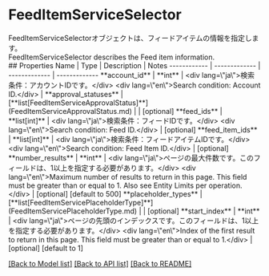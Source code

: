 # FeedItemServiceSelector

<div lang=\"ja\">FeedItemServiceSelectorオブジェクトは、フィードアイテムの情報を指定します。</div> <div lang=\"en\">FeedItemServiceSelector describes the Feed item information.</div> 
## Properties
Name | Type | Description | Notes
------------ | ------------- | ------------- | -------------
**account_id** | **int** | &lt;div lang&#x3D;\&quot;ja\&quot;&gt;検索条件：アカウントIDです。&lt;/div&gt; &lt;div lang&#x3D;\&quot;en\&quot;&gt;Search condition: Account ID.&lt;/div&gt;  | 
**approval_statuses** | [**list[FeedItemServiceApprovalStatus]**](FeedItemServiceApprovalStatus.md) |  | [optional] 
**feed_ids** | **list[int]** | &lt;div lang&#x3D;\&quot;ja\&quot;&gt;検索条件：フィードIDです。&lt;/div&gt; &lt;div lang&#x3D;\&quot;en\&quot;&gt;Search condition: Feed ID.&lt;/div&gt;  | [optional] 
**feed_item_ids** | **list[int]** | &lt;div lang&#x3D;\&quot;ja\&quot;&gt;検索条件：フィードアイテムIDです。&lt;/div&gt; &lt;div lang&#x3D;\&quot;en\&quot;&gt;Search condition: Feed Item ID.&lt;/div&gt;  | [optional] 
**number_results** | **int** | &lt;div lang&#x3D;\&quot;ja\&quot;&gt;ページの最大件数です。このフィールドは、1以上を指定する必要があります。&lt;/div&gt; &lt;div lang&#x3D;\&quot;en\&quot;&gt;Maximum number of results to return in this page. This field must be greater than or equal to 1. Also see Entity Limits per operation.&lt;/div&gt;  | [optional] [default to 500]
**placeholder_types** | [**list[FeedItemServicePlaceholderType]**](FeedItemServicePlaceholderType.md) |  | [optional] 
**start_index** | **int** | &lt;div lang&#x3D;\&quot;ja\&quot;&gt;ページの先頭のインデックスです。このフィールドは、1以上を指定する必要があります。&lt;/div&gt; &lt;div lang&#x3D;\&quot;en\&quot;&gt;Index of the first result to return in this page. This field must be greater than or equal to 1.&lt;/div&gt;  | [optional] [default to 1]

[[Back to Model list]](../README.md#documentation-for-models) [[Back to API list]](../README.md#documentation-for-api-endpoints) [[Back to README]](../README.md)


